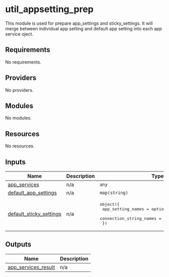 # util_appsetting_prep

This module is used for prepare app_settings and sticky_settings. It will merge between individual app setting and default app setting into each app service oject.

<!-- BEGINNING OF PRE-COMMIT-TERRAFORM DOCS HOOK -->
## Requirements

No requirements.

## Providers

No providers.

## Modules

No modules.

## Resources

No resources.

## Inputs

| Name | Description | Type | Default | Required |
|------|-------------|------|---------|:--------:|
| <a name="input_app_services"></a> [app\_services](#input\_app\_services) | n/a | `any` | n/a | yes |
| <a name="input_default_app_settings"></a> [default\_app\_settings](#input\_default\_app\_settings) | n/a | `map(string)` | `{}` | no |
| <a name="input_default_sticky_settings"></a> [default\_sticky\_settings](#input\_default\_sticky\_settings) | n/a | <pre>object({<br>    app_setting_names       = optional(set(string))<br>    connection_string_names = optional(set(string))<br>  })</pre> | `{}` | no |

## Outputs

| Name | Description |
|------|-------------|
| <a name="output_app_services_result"></a> [app\_services\_result](#output\_app\_services\_result) | n/a |
<!-- END OF PRE-COMMIT-TERRAFORM DOCS HOOK -->

